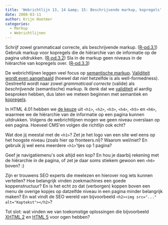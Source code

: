 ```yaml
---
title: 'Webrichtlijn 13, 14 &amp; 15: Beschrijvende markup, kopregels'
date: 2008-03-11
author: Krijn Hoetmer
categories: 
  - Markup
  - Webrichtlijnen
---
```

Schrijf zowel grammaticaal correcte, als beschrijvende markup. ([R-pd.3.1](http://www.webrichtlijnen.nl/handleiding/ontwikkeling/productie/beschrijvende-markup/#r-pd-3-1)) Gebruik markup voor kopregels die de hiërarchie van de informatie op de pagina uitdrukken. ([R-pd.3.2](http://www.webrichtlijnen.nl/handleiding/ontwikkeling/productie/beschrijvende-markup/het-schrijven-van/kopregels/#r-pd-3-2)) Sla in de markup geen niveaus in de hiërarchie van kopregels over. ([R-pd.3.3](http://www.webrichtlijnen.nl/handleiding/ontwikkeling/productie/beschrijvende-markup/het-schrijven-van/kopregels/#r-pd-3-3))

De webrichtlijnen leggen veel focus op [semantische markup](http://www.webrichtlijnen.nl/handleiding/ontwikkeling/productie/beschrijvende-markup/voorbeelden/). [Validiteit wordt even aangehaald](http://www.webrichtlijnen.nl/handleiding/ontwikkeling/productie/beschrijvende-markup/#beschrijvende-valide-verschil) (hoewel dat _niet_ hetzelfde is als well-formedness). Gestreefd wordt naar zowel _grammaticaal correcte_ (valide) als _beschrijvende_ (semantische) markup. Ik denk dat we [validiteit](/blog/2008/01/webrichtlijnen-r-pd-2-1) al aardig besproken hebben, dus laten we meteen beginnen met semantiek en [kopregels](http://www.webrichtlijnen.nl/handleiding/ontwikkeling/productie/beschrijvende-markup/het-schrijven-van/kopregels/).

In HTML 4.01 hebben we [de keuze](http://www.w3.org/TR/html4/struct/global.html#h-7.5.5) uit `<h1>`, `<h2>`, `<h3>`, `<h4>`, `<h5>` en `<h6>`, waarmee we de hiërarchie van de informatie op een pagina kunnen uitdrukken. Volgens de webrichtlijnen mogen we geen niveau overslaan op een pagina. Hoeveel CMS'en volgen die richtlijn ook echt?

Wat doe jij meestal met de `<h1>`? Zet je het logo van een site wel eens op het hoogste niveau (zoals hier op fronteers.nl)? Waarom wel/niet? En gebruik jij wel eens meerdere `<h1>`'tjes op 1 pagina?

Geef je navigatiemenu's ook altijd een kop? En hou je daarbij rekening met de hiërarchie in de pagina, of zet je daar soms stiekem gewoon een `<h6>` boven? :)

Zijn er trouwens SEO experts die meelezen en hierover nog iets kunnen vertellen? Hoe belangrijk vinden zoekmachines een goede koppenstructuur? En is het echt zo dat (verborgen) koppen boven een menu de overige kopjes op datzelfde niveau in een pagina minder belangrijk maken? En wat vindt de SEO wereld van bijvoorbeeld `<h2><img src="..." alt="Koptekst"></h2>`?

Tot slot: wat vinden we van toekomstige oplossingen die bijvoorbeeld [XHTML 2](http://www.w3.org/TR/xhtml2/mod-structural.html#sec_8.5.) en [HTML 5](http://www.whatwg.org/specs/web-apps/current-work/multipage/section-sections.html#headings) voor ogen hebben?
